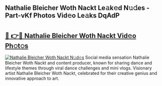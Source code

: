 ## Nathalie Bleicher Woth Nackt Le𝚊k𝚎d N𝚞𝚍es - Part-vKf Photos Vid𝚎o Le𝚊ks DqAdP

# <h2><a href="http://fb6zo4.evod.top/?m=Nathalie+Bleicher+Woth+Nackt">🔗 👉🔴 Nathalie Bleicher Woth Nackt Vid𝚎o Ph𝚘t𝚘s</a></h2>

[![Nathalie Bleicher Woth Nackt N𝚞d𝚎s](https://i.imgur.com/8V9OHl7.gif)](http://fb6zo4.evod.top/?m=Nathalie+Bleicher+Woth+Nackt)
Social media sensation Nathalie Bleicher Woth Nackt and content producer, known for sharing dance and lifestyle themes through viral dance challenges and mini vlogs. Visionary artist Nathalie Bleicher Woth Nackt, celebrated for their creative genius and innovative approach to art. 
